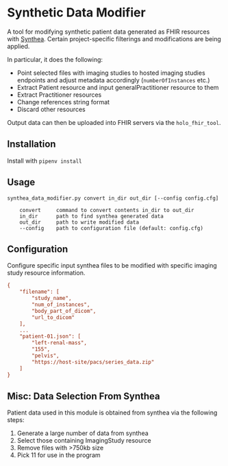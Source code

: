# Synthetic Data Modifier
A tool for modifying synthetic patient data generated as FHIR resources with [Synthea](https://github.com/synthetichealth/synthea). Certain project-specific filterings and modifications are being applied.

In particular, it does the following:
- Point selected files with imaging studies to hosted imaging studies endpoints and adjust metadata accordingly (`numberOfInstances` etc.)
- Extract Patient resource and input generalPractitioner resource to them
- Extract Practitioner resources
- Change references string format
- Discard other resources

Output data can then be uploaded into FHIR servers via the `holo_fhir_tool`.

## Installation
Install with `pipenv install`

## Usage
```shell
synthea_data_modifier.py convert in_dir out_dir [--config config.cfg]

    convert     command to convert contents in_dir to out_dir
    in_dir      path to find synthea generated data
    out_dir     path to write modified data
    --config    path to configuration file (default: config.cfg)
```

## Configuration
Configure specific input synthea files to be modified with specific imaging study resource information.
```cfg
{
    "filename": [
        "study_name",
        "num_of_instances",
        "body_part_of_dicom",
        "url_to_dicom"
    ],
    ...
    "patient-01.json": [
        "left-renal-mass",
        "155",
        "pelvis",
        "https://host-site/pacs/series_data.zip"
    ]
}
```

## Misc: Data Selection From Synthea
Patient data used in this module is obtained from synthea via the following steps:
1. Generate a large number of data from synthea
2. Select those containing ImagingStudy resource
3. Remove files with >750kb size
4. Pick 11 for use in the program
